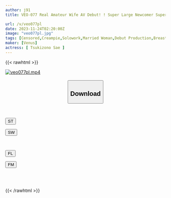 ```yaml
---
author: j91
title: VEO-077 Real Amateur Wife AV Debut! ! Super Large Newcomer Super Cool Beauty Big Breasts Beautiful Wife Sae Tsukizono

url: /v/veo077pl
date: 2023-11-24T02:20:00Z
image: "veo077pl.jpg"
tags: [Censored,Creampie,Solowork,Married Woman,Debut Production,Breasts,Mature Woman	 ]
maker: [Venus]
actress: [ Tsukizono Sae ]
---
```



{{< rawhtml >}}

<div class="video" data-videoid="0188DkMl4xUeqv">
    <a href="javascript:;">
        <img src="/v/veo077pl/veo077pl.jpg" width="WIDTH" height="HEIGHT" alt="veo077pl.mp4" loading="lazy">
    </a>
</div>

<script type="text/javascript" src="https://j91.asia/asset/on-demand-st.js"></script>

<br>
  <link rel="stylesheet" href="https://j91.asia/asset/bs5.css">
  
  <center>
  <button class="btn btn-primary" type="button" data-bs-toggle="collapse" data-bs-target=".multi-collapse" aria-expanded="false" aria-controls="multiCollapseExample1 multiCollapseExample2"><h2>Download</h2></button></center>
</p>
<div class="row">
  <div class="col">
    <div class="collapse multi-collapse" id="multiCollapseExample1">
      <div class="card card-body">
	      	      <br>
<div class="buttons">  
<p><a href="https://streamtape.to/v/0188DkMl4xUeqv" target="_blank"><button class="btn-hover color-3"><i class="fa fa-download"></i> ST</button></a></p>
<p><a href="https://flaswish.com/0ynmqpyq590h" target="_blank"><button class="btn-hover color-2"><i class="fa fa-download"></i> SW</button></a></p></div>
    </div>
  </div>
</div>
  <div class="col">
    <div class="collapse multi-collapse" id="multiCollapseExample2">
      <div class="card card-body">
	      <br>
<div class="buttons">
<p><a href="https://filelions.site/f/q8krxsicm7vt" target="_blank"><button class="btn-hover color-9"><i class="fa fa-download"></i> FL</button></a></p>
<p><a href="https://filemoon.sx/d/8dp1aq62ii96" target="_blank"><button class="btn-hover color-8"><i class="fa fa-download"></i> FM</button></a></p></div>
<br><br>
      </div>
    </div>
  </div>
</div>

{{< /rawhtml >}}
